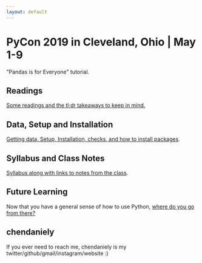 ```yaml
---
layout: default
---
```


# PyCon 2019 in Cleveland, Ohio | May 1-9

"Pandas is for Everyone" tutorial.

## Readings

[Some readings and the tl;dr takeaways to keep in mind.](./readings.html)

## Data, Setup and Installation

[Getting data, Setup, Installation, checks, and how to install packages](./setup.html).

## Syllabus and Class Notes

[Syllabus along with links to notes from the class](./syllabus.html).

## Future Learning

Now that you have a general sense of how to use Python,
[where do you go from there?](./future_learning.html)

## chendaniely

If you ever need to reach me, chendaniely is my twitter/github/gmail/instagram/website :)
